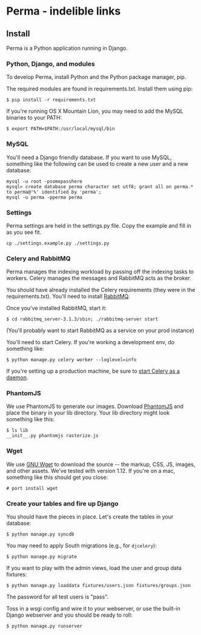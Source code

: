 Perma - indelible links
=====

## Install

Perma is a Python application running in Django.

### Python, Django, and modules

To develop Perma, install Python and the Python package manager, pip.

The required modules are found in requirements.txt. Install them using pip:

    $ pip install -r requirements.txt

If you're running OS X Mountain Lion, you may need to add the MySQL binaries 
to your PATH:

    $ export PATH=$PATH:/usr/local/mysql/bin

### MySQL

You'll need a Django friendly database. If you want to use MySQL, something like the following can be used to create a new user and a new database:

	mysql -u root -psomepasshere
	mysql> create database perma character set utf8; grant all on perma.* to perma@'%' identified by 'perma';
	mysql -u perma -pperma perma

### Settings

Perma settings are held in the settings.py file. Copy the example and fill in as you see fit.

    cp ./settings.example.py ./settings.py

### Celery and RabbitMQ

Perma manages the indexing workload by passing off the indexing tasks to workers. Celery manages the messages and RabbitMQ acts as the broker.

You should have already installed the Celery requirements (they were in the requirements.txt). You'll need to install [RabbitMQ](http://www.rabbitmq.com/).

Once you've installed RabbitMQ, start it:

    $ cd rabbitmq_server-3.1.3/sbin; ./rabbitmq-server start

(You'll probably want to start RabbitMQ as a service on your prod instance)


You'll need to start Celery. If you're working a development env, do something like:

    $ python manage.py celery worker --loglevel=info

If you're setting up a production machine, be sure to [start Celery as a daemon](http://docs.celeryproject.org/en/latest/tutorials/daemonizing.html#daemonizing).


### PhantomJS

We use PhantomJS to generate our images. Download [PhantomJS](http://phantomjs.org/) and place the binary in your lib directory. Your lib directory might look something like this:

    $ ls lib
    __init__.py phantomjs rasterize.js

### Wget

We use [GNU Wget](http://www.gnu.org/software/wget/) to download the source -- the markup, CSS, JS, images, and other assets. We've tested with version 1.12. If you're on a mac, something like this should get you close:

    # port install wget

### Create your tables and fire up Django

You should have the pieces in place. Let's create the tables in your database:

    $ python manage.py syncdb

You may need to apply South migrations (e.g., for `djcelery`):

    $ python manage.py migrate

If you want to play with the admin views, load the user and group data fixtures:

    $ python manage.py loaddata fixtures/users.json fixtures/groups.json

The password for all test users is "pass".

Toss in a wsgi config and wire it to your webserver, or use the built-in Django webserver and you should be ready to roll:

    $ python manage.py runserver
